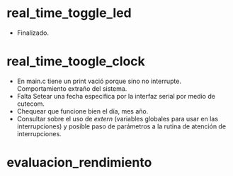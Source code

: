 # real_time_toggle_led

- Finalizado.

# real_time_toogle_clock

- En main.c tiene un print vació porque sino no interrupte. Comportamiento extraño del sistema.
- Falta Setear una fecha especifica por la interfaz serial por medio de cutecom.
- Chequear que funcione bien el día, mes año.
- Consultar sobre el uso de _extern_ (variables globales para usar en las interrupciones) y posible paso de parámetros a la rutina de atención de interrupciones.

# evaluacion_rendimiento
